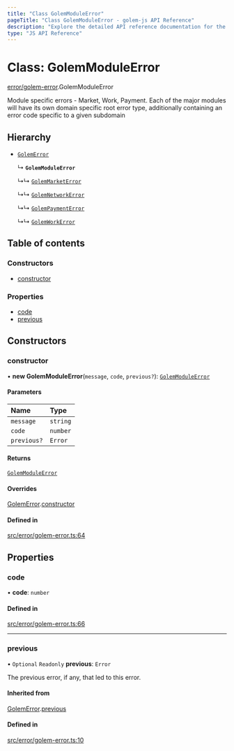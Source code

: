 ```yaml
---
title: "Class GolemModuleError"
pageTitle: "Class GolemModuleError - golem-js API Reference"
description: "Explore the detailed API reference documentation for the Class GolemModuleError within the golem-js SDK for the Golem Network."
type: "JS API Reference"
---
```

# Class: GolemModuleError

[error/golem-error](../modules/error_golem_error).GolemModuleError

Module specific errors - Market, Work, Payment.
Each of the major modules will have its own domain specific root error type,
additionally containing an error code specific to a given subdomain

## Hierarchy

- [`GolemError`](error_golem_error.GolemError)

  ↳ **`GolemModuleError`**

  ↳↳ [`GolemMarketError`](market_error.GolemMarketError)

  ↳↳ [`GolemNetworkError`](network_error.GolemNetworkError)

  ↳↳ [`GolemPaymentError`](payment_error.GolemPaymentError)

  ↳↳ [`GolemWorkError`](task_error.GolemWorkError)

## Table of contents

### Constructors

- [constructor](error_golem_error.GolemModuleError#constructor)

### Properties

- [code](error_golem_error.GolemModuleError#code)
- [previous](error_golem_error.GolemModuleError#previous)

## Constructors

### constructor

• **new GolemModuleError**(`message`, `code`, `previous?`): [`GolemModuleError`](error_golem_error.GolemModuleError)

#### Parameters

| Name | Type |
| :------ | :------ |
| `message` | `string` |
| `code` | `number` |
| `previous?` | `Error` |

#### Returns

[`GolemModuleError`](error_golem_error.GolemModuleError)

#### Overrides

[GolemError](error_golem_error.GolemError).[constructor](error_golem_error.GolemError#constructor)

#### Defined in

[src/error/golem-error.ts:64](https://github.com/golemfactory/golem-js/blob/4182943/src/error/golem-error.ts#L64)

## Properties

### code

• **code**: `number`

#### Defined in

[src/error/golem-error.ts:66](https://github.com/golemfactory/golem-js/blob/4182943/src/error/golem-error.ts#L66)

___

### previous

• `Optional` `Readonly` **previous**: `Error`

The previous error, if any, that led to this error.

#### Inherited from

[GolemError](error_golem_error.GolemError).[previous](error_golem_error.GolemError#previous)

#### Defined in

[src/error/golem-error.ts:10](https://github.com/golemfactory/golem-js/blob/4182943/src/error/golem-error.ts#L10)
